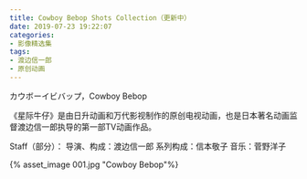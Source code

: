 ```yaml
---
title: Cowboy Bebop Shots Collection（更新中）
date: 2019-07-23 19:22:07
categories: 
- 影像精选集
tags: 
- 渡边信一郎
- 原创动画
---
```


カウボーイビバップ，Cowboy Bebop

《星际牛仔》是由日升动画和万代影视制作的原创电视动画，也是日本著名动画监督渡边信一郎执导的第一部TV动画作品。

Staff（部分）：
导演、构成：渡边信一郎
系列构成：信本敬子
音乐：菅野洋子

{% asset_image 001.jpg "Cowboy Bebop"%}



